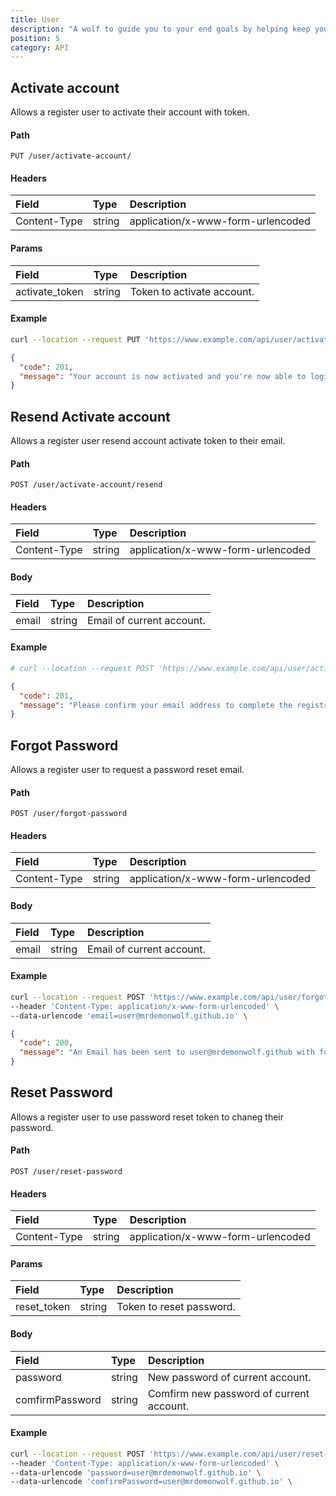 ```yaml
---
title: User
description: "A wolf to guide you to your end goals by helping keep you on track weely, bi-weekly or even monthly and yearly goals."
position: 5
category: API
---
```


## Activate account

Allows a register user to activate their account with token.

#### Path

`PUT /user/activate-account/`

#### Headers

| Field        | Type   | Description                       |
| :----------- | :----- | :-------------------------------- |
| Content-Type | string | application/x-www-form-urlencoded |

#### Params

| Field          | Type   | Description                |
| :------------- | :----- | :------------------------- |
| activate_token | string | Token to activate account. |

#### Example

<code-group>
  <code-block label="Request" active>

```sh
curl --location --request PUT 'https://www.example.com/api/user/activate-account/:activate_token' \
```

  </code-block>
  <code-block label="Response
">

```json
{
  "code": 201,
  "message": "Your account is now activated and you're now able to login."
}
```

  </code-block>
</code-group>

## Resend Activate account

Allows a register user resend account activate token to their email.

#### Path

`POST /user/activate-account/resend`

#### Headers

| Field        | Type   | Description                       |
| :----------- | :----- | :-------------------------------- |
| Content-Type | string | application/x-www-form-urlencoded |

#### Body

| Field | Type   | Description               |
| :---- | :----- | :------------------------ |
| email | string | Email of current account. |

#### Example

<code-group>
  <code-block label="Request" active>

```sh
# curl --location --request POST 'https://www.example.com/api/user/activate-account/:activate_token' \
```

  </code-block>
  <code-block label="Response
">

```json
{
  "code": 201,
  "message": "Please confirm your email address to complete the registration."
}
```

  </code-block>
</code-group>

## Forgot Password

Allows a register user to request a password reset email.

#### Path

`POST /user/forgot-password`

#### Headers

| Field        | Type   | Description                       |
| :----------- | :----- | :-------------------------------- |
| Content-Type | string | application/x-www-form-urlencoded |

#### Body

| Field | Type   | Description               |
| :---- | :----- | :------------------------ |
| email | string | Email of current account. |

#### Example

<code-group>
  <code-block label="Request" active>

```sh
curl --location --request POST 'https://www.example.com/api/user/forgot-password' \
--header 'Content-Type: application/x-www-form-urlencoded' \
--data-urlencode 'email=user@mrdemonwolf.github.io' \
```

  </code-block>
  <code-block label="Response
">

```json
{
  "code": 200,
  "message": "An Email has been sent to user@mrdemonwolf.github with further instructions on how to reset your password. Please check your email account."
}
```

  </code-block>
</code-group>

## Reset Password

Allows a register user to use password reset token to chaneg their password.

#### Path

`POST /user/reset-password`

#### Headers

| Field        | Type   | Description                       |
| :----------- | :----- | :-------------------------------- |
| Content-Type | string | application/x-www-form-urlencoded |

#### Params

| Field       | Type   | Description              |
| :---------- | :----- | :----------------------- |
| reset_token | string | Token to reset password. |

#### Body

| Field           | Type   | Description                              |
| :-------------- | :----- | :--------------------------------------- |
| password        | string | New password of current account.         |
| comfirmPassword | string | Comfirm new password of current account. |

#### Example

<code-group>
  <code-block label="Request" active>

```sh
curl --location --request POST 'https://www.example.com/api/user/reset-password/:reset_token' \
--header 'Content-Type: application/x-www-form-urlencoded' \
--data-urlencode 'password=user@mrdemonwolf.github.io' \
--data-urlencode 'comfirmPassword=user@mrdemonwolf.github.io' \
```

  </code-block>
  <code-block label="Response
">

```json

```

  </code-block>
</code-group>
